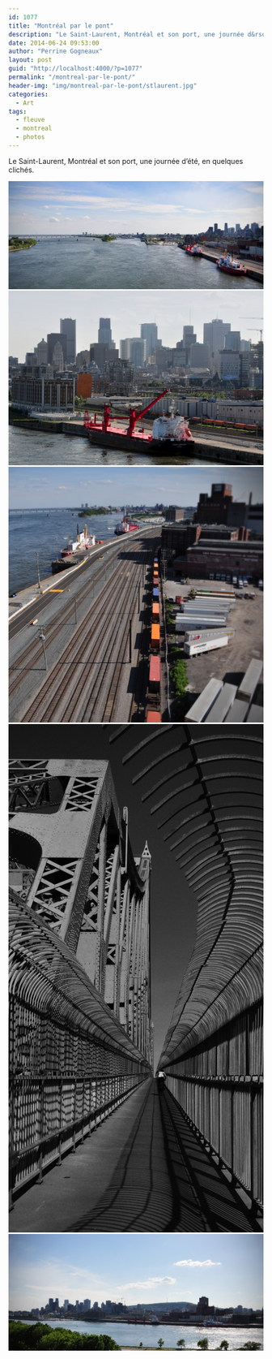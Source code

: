```yaml
---
id: 1077
title: "Montréal par le pont"
description: "Le Saint-Laurent, Montréal et son port, une journée d&rsquo;été, en quelques clichés"
date: 2014-06-24 09:53:00
author: "Perrine Gogneaux"
layout: post
guid: "http://localhost:4000/?p=1077"
permalink: "/montreal-par-le-pont/"
header-img: "img/montreal-par-le-pont/stlaurent.jpg"
categories:
  - Art
tags:
  - fleuve
  - montreal
  - photos
---
```

Le Saint-Laurent, Montréal et son port, une journée d&rsquo;été, en quelques clichés.

<img src="/img/montreal-par-le-pont/stlaurent.jpg" alt="stlaurent" />
<img src="/img/montreal-par-le-pont/bateau.jpg" alt="stlaurent" />
<img src="/img/montreal-par-le-pont/wagons.jpg" alt="stlaurent" />
<img src="/img/montreal-par-le-pont/jacquescartier.jpg" alt="stlaurent" />
<img src="/img/montreal-par-le-pont/montreal_pano.jpg" alt="stlaurent" />
